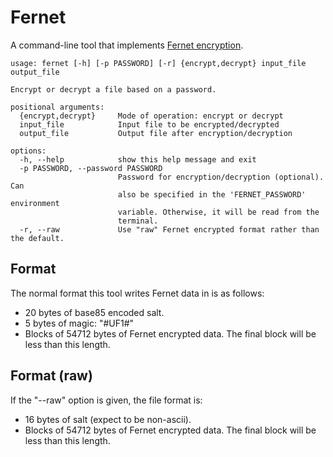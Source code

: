 # Fernet

A command-line tool that implements [Fernet encryption](https://cryptography.io/en/latest/fernet/).

    usage: fernet [-h] [-p PASSWORD] [-r] {encrypt,decrypt} input_file output_file

    Encrypt or decrypt a file based on a password.

    positional arguments:
      {encrypt,decrypt}     Mode of operation: encrypt or decrypt
      input_file            Input file to be encrypted/decrypted
      output_file           Output file after encryption/decryption

    options:
      -h, --help            show this help message and exit
      -p PASSWORD, --password PASSWORD
                            Password for encryption/decryption (optional). Can
                            also be specified in the 'FERNET_PASSWORD' environment
                            variable. Otherwise, it will be read from the
                            terminal.
      -r, --raw             Use "raw" Fernet encrypted format rather than the default.

## Format

The normal format this tool writes Fernet data in is as follows:

- 20 bytes of base85 encoded salt.
- 5 bytes of magic: "#UF1#"
- Blocks of 54712 bytes of Fernet encrypted data.  The final block will be less than this length.

## Format (raw)

If the "--raw" option is given, the file format is:

- 16 bytes of salt (expect to be non-ascii).
- Blocks of 54712 bytes of Fernet encrypted data.  The final block will be less than this length.
